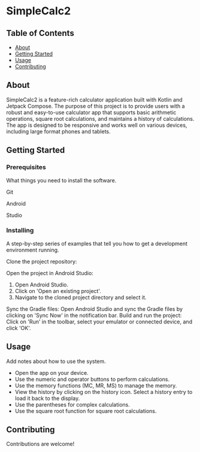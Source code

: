 # SimpleCalc2

## Table of Contents

- [About](#about)
- [Getting Started](#getting_started)
- [Usage](#usage)
- [Contributing](../CONTRIBUTING.md)

## About <a name = "about"></a>

SimpleCalc2 is a feature-rich calculator application built with Kotlin and Jetpack Compose. The purpose of this project is to provide users with a robust and easy-to-use calculator app that supports basic arithmetic operations, square root calculations, and maintains a history of calculations. The app is designed to be responsive and works well on various devices, including large format phones and tablets.

## Getting Started <a name = "getting_started"></a>


### Prerequisites

What things you need to install the software.



Git

Android 

Studio



### Installing

A step-by-step series of examples that tell you how to get a development environment running.

Clone the project repository:



Open the project in Android Studio:
1. Open Android Studio.
2. Click on 'Open an existing project'.
3. Navigate to the cloned project directory and select it.

Sync the Gradle files:
Open Android Studio and sync the Gradle files by clicking on 'Sync Now' in the notification bar.
Build and run the project:
Click on 'Run' in the toolbar, select your emulator or connected device, and click 'OK'.






## Usage <a name = "usage"></a>

Add notes about how to use the system.

- Open the app on your device.
- Use the numeric and operator buttons to perform calculations.
- Use the memory functions (MC, MR, MS) to manage the memory.
- View the history by clicking on the history icon. Select a history entry to load it back to the display.
- Use the parentheses for complex calculations.
- Use the square root function for square root calculations.


## Contributing

Contributions are welcome! 
